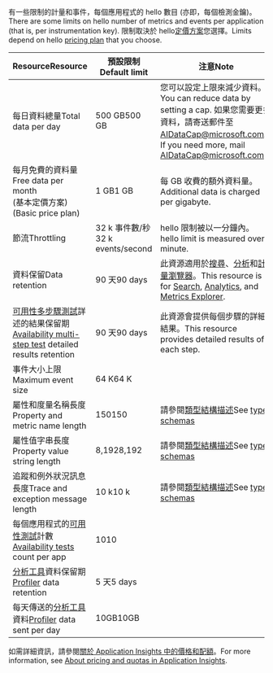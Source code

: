 <span data-ttu-id="1fee1-101">有一些限制的計量和事件，每個應用程式的 hello 數目 (亦即，每個檢測金鑰)。</span><span class="sxs-lookup"><span data-stu-id="1fee1-101">There are some limits on hello number of metrics and events per application (that is, per instrumentation key).</span></span> <span data-ttu-id="1fee1-102">限制取決於 hello[定價方案](https://azure.microsoft.com/pricing/details/application-insights/)您選擇。</span><span class="sxs-lookup"><span data-stu-id="1fee1-102">Limits depend on hello [pricing plan](https://azure.microsoft.com/pricing/details/application-insights/) that you choose.</span></span>

| <span data-ttu-id="1fee1-103">**Resource**</span><span class="sxs-lookup"><span data-stu-id="1fee1-103">**Resource**</span></span> | <span data-ttu-id="1fee1-104">**預設限制**</span><span class="sxs-lookup"><span data-stu-id="1fee1-104">**Default limit**</span></span> | <span data-ttu-id="1fee1-105">**注意**</span><span class="sxs-lookup"><span data-stu-id="1fee1-105">**Note**</span></span>
| --- | --- | --- |
| <span data-ttu-id="1fee1-106">每日資料總量</span><span class="sxs-lookup"><span data-stu-id="1fee1-106">Total data per day</span></span> | <span data-ttu-id="1fee1-107">500 GB</span><span class="sxs-lookup"><span data-stu-id="1fee1-107">500 GB</span></span> | <span data-ttu-id="1fee1-108">您可以設定上限來減少資料。</span><span class="sxs-lookup"><span data-stu-id="1fee1-108">You can reduce data by setting a cap.</span></span> <span data-ttu-id="1fee1-109">如果您需要更多資料，請寄送郵件至 AIDataCap@microsoft.com。</span><span class="sxs-lookup"><span data-stu-id="1fee1-109">If you need more, mail AIDataCap@microsoft.com.</span></span>
| <span data-ttu-id="1fee1-110">每月免費的資料量</span><span class="sxs-lookup"><span data-stu-id="1fee1-110">Free data per month</span></span><br/> <span data-ttu-id="1fee1-111">(基本定價方案)</span><span class="sxs-lookup"><span data-stu-id="1fee1-111">(Basic price plan)</span></span> | <span data-ttu-id="1fee1-112">1 GB</span><span class="sxs-lookup"><span data-stu-id="1fee1-112">1 GB</span></span> | <span data-ttu-id="1fee1-113">每 GB 收費的額外資料量。</span><span class="sxs-lookup"><span data-stu-id="1fee1-113">Additional data is charged per gigabyte.</span></span>
| <span data-ttu-id="1fee1-114">節流</span><span class="sxs-lookup"><span data-stu-id="1fee1-114">Throttling</span></span> | <span data-ttu-id="1fee1-115">32 k 事件數/秒</span><span class="sxs-lookup"><span data-stu-id="1fee1-115">32 k events/second</span></span> | <span data-ttu-id="1fee1-116">hello 限制被以一分鐘內。</span><span class="sxs-lookup"><span data-stu-id="1fee1-116">hello limit is measured over a minute.</span></span>
| <span data-ttu-id="1fee1-117">資料保留</span><span class="sxs-lookup"><span data-stu-id="1fee1-117">Data retention</span></span> | <span data-ttu-id="1fee1-118">90 天</span><span class="sxs-lookup"><span data-stu-id="1fee1-118">90 days</span></span> | <span data-ttu-id="1fee1-119">此資源適用於[搜尋](../articles/application-insights/app-insights-diagnostic-search.md)、[分析](../articles/application-insights/app-insights-analytics.md)和[計量瀏覽器](../articles/application-insights/app-insights-metrics-explorer.md)。</span><span class="sxs-lookup"><span data-stu-id="1fee1-119">This resource is for [Search](../articles/application-insights/app-insights-diagnostic-search.md), [Analytics](../articles/application-insights/app-insights-analytics.md), and [Metrics Explorer](../articles/application-insights/app-insights-metrics-explorer.md).</span></span>
| <span data-ttu-id="1fee1-120">[可用性多步驟測試](../articles/application-insights/app-insights-monitor-web-app-availability.md#multi-step-web-tests)詳述的結果保留期</span><span class="sxs-lookup"><span data-stu-id="1fee1-120">[Availability multi-step test](../articles/application-insights/app-insights-monitor-web-app-availability.md#multi-step-web-tests) detailed results retention</span></span> | <span data-ttu-id="1fee1-121">90 天</span><span class="sxs-lookup"><span data-stu-id="1fee1-121">90 days</span></span> | <span data-ttu-id="1fee1-122">此資源會提供每個步驟的詳細結果。</span><span class="sxs-lookup"><span data-stu-id="1fee1-122">This resource provides detailed results of each step.</span></span>
| <span data-ttu-id="1fee1-123">事件大小上限</span><span class="sxs-lookup"><span data-stu-id="1fee1-123">Maximum event size</span></span> | <span data-ttu-id="1fee1-124">64 K</span><span class="sxs-lookup"><span data-stu-id="1fee1-124">64 K</span></span> | 
| <span data-ttu-id="1fee1-125">屬性和度量名稱長度</span><span class="sxs-lookup"><span data-stu-id="1fee1-125">Property and metric name length</span></span> | <span data-ttu-id="1fee1-126">150</span><span class="sxs-lookup"><span data-stu-id="1fee1-126">150</span></span> | <span data-ttu-id="1fee1-127">請參閱[類型結構描述](https://github.com/Microsoft/ApplicationInsights-Home/blob/master/EndpointSpecs/Schemas/Docs/)</span><span class="sxs-lookup"><span data-stu-id="1fee1-127">See [type schemas](https://github.com/Microsoft/ApplicationInsights-Home/blob/master/EndpointSpecs/Schemas/Docs/)</span></span>
| <span data-ttu-id="1fee1-128">屬性值字串長度</span><span class="sxs-lookup"><span data-stu-id="1fee1-128">Property value string length</span></span> | <span data-ttu-id="1fee1-129">8,192</span><span class="sxs-lookup"><span data-stu-id="1fee1-129">8,192</span></span> | <span data-ttu-id="1fee1-130">請參閱[類型結構描述](https://github.com/Microsoft/ApplicationInsights-Home/blob/master/EndpointSpecs/Schemas/Docs/)</span><span class="sxs-lookup"><span data-stu-id="1fee1-130">See [type schemas](https://github.com/Microsoft/ApplicationInsights-Home/blob/master/EndpointSpecs/Schemas/Docs/)</span></span>
| <span data-ttu-id="1fee1-131">追蹤和例外狀況訊息長度</span><span class="sxs-lookup"><span data-stu-id="1fee1-131">Trace and exception message length</span></span> | <span data-ttu-id="1fee1-132">10 k</span><span class="sxs-lookup"><span data-stu-id="1fee1-132">10 k</span></span> | <span data-ttu-id="1fee1-133">請參閱[類型結構描述](https://github.com/Microsoft/ApplicationInsights-Home/blob/master/EndpointSpecs/Schemas/Docs/)</span><span class="sxs-lookup"><span data-stu-id="1fee1-133">See [type schemas](https://github.com/Microsoft/ApplicationInsights-Home/blob/master/EndpointSpecs/Schemas/Docs/)</span></span>
| <span data-ttu-id="1fee1-134">每個應用程式的[可用性測試](../articles/application-insights/app-insights-monitor-web-app-availability.md)計數</span><span class="sxs-lookup"><span data-stu-id="1fee1-134">[Availability tests](../articles/application-insights/app-insights-monitor-web-app-availability.md) count per app</span></span>  | <span data-ttu-id="1fee1-135">10</span><span class="sxs-lookup"><span data-stu-id="1fee1-135">10</span></span> |
| <span data-ttu-id="1fee1-136">[分析工具](../articles/application-insights/app-insights-profiler.md)資料保留期</span><span class="sxs-lookup"><span data-stu-id="1fee1-136">[Profiler](../articles/application-insights/app-insights-profiler.md) data retention</span></span> | <span data-ttu-id="1fee1-137">5 天</span><span class="sxs-lookup"><span data-stu-id="1fee1-137">5 days</span></span> |
| <span data-ttu-id="1fee1-138">每天傳送的[分析工具](../articles/application-insights/app-insights-profiler.md)資料</span><span class="sxs-lookup"><span data-stu-id="1fee1-138">[Profiler](../articles/application-insights/app-insights-profiler.md) data sent per day</span></span> | <span data-ttu-id="1fee1-139">10GB</span><span class="sxs-lookup"><span data-stu-id="1fee1-139">10GB</span></span> |

<span data-ttu-id="1fee1-140">如需詳細資訊，請參閱[關於 Application Insights 中的價格和配額](../articles/application-insights/app-insights-pricing.md)。</span><span class="sxs-lookup"><span data-stu-id="1fee1-140">For more information, see [About pricing and quotas in Application Insights](../articles/application-insights/app-insights-pricing.md).</span></span>

